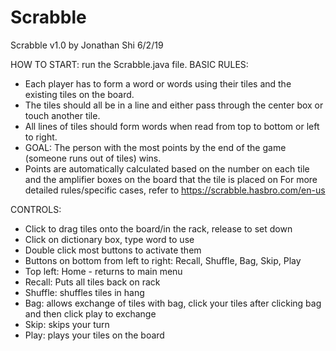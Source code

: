 # Scrabble
Scrabble v1.0 by Jonathan Shi
6/2/19

HOW TO START: run the Scrabble.java file.
BASIC RULES:
- Each player has to form a word or words using their tiles and the existing tiles on the board.
- The tiles should all be in a line and either pass through the center box or touch another tile.
- All lines of tiles should form words when read from top to bottom or left to right.
- GOAL: The person with the most points by the end of the game (someone runs out of tiles) wins.
- Points are automatically calculated based on the number on each tile and the amplifier boxes on the board that the tile is placed on
 For more detailed rules/specific cases, refer to https://scrabble.hasbro.com/en-us

 CONTROLS:
 - Click to drag tiles onto the board/in the rack, release to set down
 - Click on dictionary box, type word to use
 - Double click most buttons to activate them
 - Buttons on bottom from left to right: Recall, Shuffle, Bag, Skip, Play
 - Top left: Home - returns to main menu
 - Recall: Puts all tiles back on rack
 - Shuffle: shuffles tiles in hang
 - Bag: allows exchange of tiles with bag, click your tiles after clicking bag and then click play to exchange
 - Skip: skips your turn
 - Play: plays your tiles on the board
